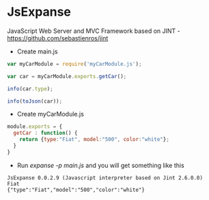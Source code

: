 # JsExpanse
JavaScript Web Server and MVC Framework based on JINT - https://github.com/sebastienros/jint

* Create main.js
```javascript
var myCarModule = require('myCarModule.js');

var car = myCarModule.exports.getCar();

info(car.type);

info(toJson(car));
```

* Create myCarModule.js
```javascript
module.exports = {
  getCar : function() {
    return {type:"Fiat", model:"500", color:"white"};
  }
}
```
* Run *expanse -p main.js* and you will get something like this
```
JsExpanse 0.0.2.9 (Javascript interpreter based on Jint 2.6.0.0)
Fiat
{"type":"Fiat","model":"500","color":"white"}
```
